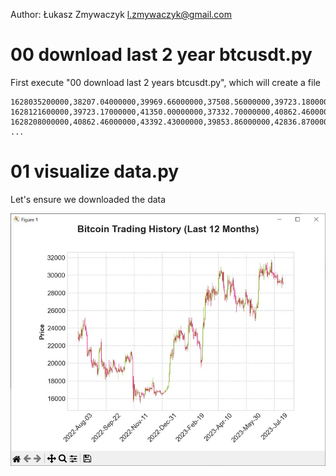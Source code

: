 Author: Łukasz Zmywaczyk <l.zmywaczyk@gmail.com>

# 00 download last 2 year btcusdt.py
First execute "00 download last 2 years btcusdt.py", which will create a file 
```
1628035200000,38207.04000000,39969.66000000,37508.56000000,39723.18000000,52329.35243000,1628121599999,2028792778.18480471,1220555,26804.21116900,1039347051.55552658,0
1628121600000,39723.17000000,41350.00000000,37332.70000000,40862.46000000,84343.75562100,1628207999999,3314527738.33973321,1913281,41673.12908100,1638359889.80201597,0
1628208000000,40862.46000000,43392.43000000,39853.86000000,42836.87000000,75753.94134700,1628294399999,3148022459.91615849,2223356,38278.00475800,1591634314.10080118,0
...
```

# 01 visualize data.py
Let's ensure we downloaded the data

![Data visualization](./01_visualize_data.jpg)